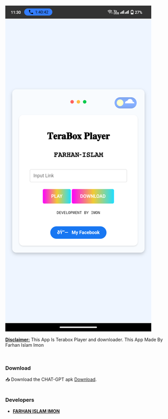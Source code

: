 <p>
<a href="#">
<img title="DH-Hackbar" src="https://github.com/Imon-404/Tarabox-Player/blob/main/Screenshot_20241004-233028.png">
</a>
</p>

<b><u>Disclaimer:</u></b> This App Is Terabox Player and downloader. This App Made By Farhan Islam Imon
</p>
<br>

### Download
📥 Download the CHAT-GPT apk <a href="https://github.com/Imon-404/Tarabox-Player/raw/main/terabox%20Player.apk
">Download</a>.
<br>
<br>


### Developers
- [**FARHAN ISLAM IMON**](https://www.facebook.com/Imon.132233?mibextid=ZbWKwL)
<br>
